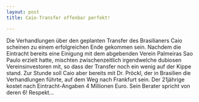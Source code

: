 ```yaml
---
layout: post
title: Caio-Transfer offenbar perfekt!

---
```


Die Verhandlungen über den geplanten Transfer des Brasilianers Caio scheinen zu einem erfolgreichen Ende gekommen sein. Nachdem die Eintracht bereits eine Einigung mit dem abgebenden Verein Palmeiras Sao Paulo erzielt hatte, mischten zwischenzeitlich irgendwelche dubiosen Vereinsinvestoren mit, so dass der Transfer noch ein wenig auf der Kippe stand. Zur Stunde soll Caio aber bereits mit Dr. Pröckl, der in Brasilien die Verhandlungen führte, auf dem Weg nach Frankfurt sein. Der 21jährige kostet nach Eintracht-Angaben 4 Millionen Euro. Sein Berater spricht von deren 6! Respekt...



